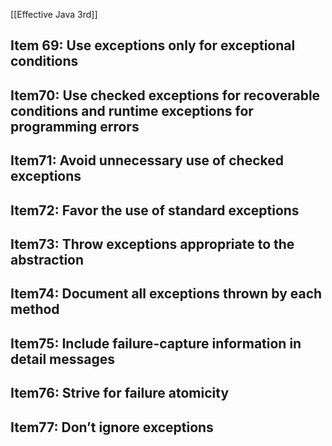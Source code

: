 [[Effective Java 3rd]]
## Item 69: Use exceptions only for exceptional conditions


## Item70: Use checked exceptions for recoverable conditions and runtime exceptions for programming errors


## Item71: Avoid unnecessary use of checked exceptions


## Item72: Favor the use of standard exceptions

## Item73: Throw exceptions appropriate to the abstraction

## Item74: Document all exceptions thrown by each method

## Item75: Include failure-capture information in detail messages


## Item76: Strive for failure atomicity

## Item77: Don’t ignore exceptions